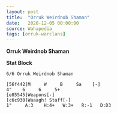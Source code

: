 ```yaml
---
layout: post
title:  "Orruk Weirdnob Shaman"
date:   2020-12-05 00:00:00
source: Wahapedia
tags: [orruk-warclans]
---
```


**Orruk Weirdnob Shaman**

**Stat Block**
```
6/6 Orruk Weirdnob Shaman
```

```
[56f442]M     W     B     Sa    [-]
4"    6     6     5+    
[e85545]Weapons[-]
[c6c930]Waaagh! Staff[-]
1"     A:3    H:4+   W:3+   R:-1   D:D3  
```
    